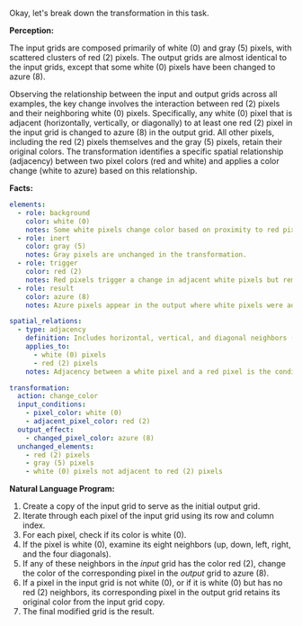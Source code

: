 Okay, let's break down the transformation in this task.

**Perception:**

The input grids are composed primarily of white (0) and gray (5) pixels, with scattered clusters of red (2) pixels. The output grids are almost identical to the input grids, except that some white (0) pixels have been changed to azure (8).

Observing the relationship between the input and output grids across all examples, the key change involves the interaction between red (2) pixels and their neighboring white (0) pixels. Specifically, any white (0) pixel that is adjacent (horizontally, vertically, or diagonally) to at least one red (2) pixel in the input grid is changed to azure (8) in the output grid. All other pixels, including the red (2) pixels themselves and the gray (5) pixels, retain their original colors. The transformation identifies a specific spatial relationship (adjacency) between two pixel colors (red and white) and applies a color change (white to azure) based on this relationship.

**Facts:**


```yaml
elements:
  - role: background
    color: white (0)
    notes: Some white pixels change color based on proximity to red pixels.
  - role: inert
    color: gray (5)
    notes: Gray pixels are unchanged in the transformation.
  - role: trigger
    color: red (2)
    notes: Red pixels trigger a change in adjacent white pixels but remain unchanged themselves.
  - role: result
    color: azure (8)
    notes: Azure pixels appear in the output where white pixels were adjacent to red pixels in the input.

spatial_relations:
  - type: adjacency
    definition: Includes horizontal, vertical, and diagonal neighbors (Moore neighborhood).
    applies_to:
      - white (0) pixels
      - red (2) pixels
    notes: Adjacency between a white pixel and a red pixel is the condition for the transformation.

transformation:
  action: change_color
  input_conditions:
    - pixel_color: white (0)
    - adjacent_pixel_color: red (2)
  output_effect:
    - changed_pixel_color: azure (8)
  unchanged_elements:
    - red (2) pixels
    - gray (5) pixels
    - white (0) pixels not adjacent to red (2) pixels
```


**Natural Language Program:**

1.  Create a copy of the input grid to serve as the initial output grid.
2.  Iterate through each pixel of the input grid using its row and column index.
3.  For each pixel, check if its color is white (0).
4.  If the pixel is white (0), examine its eight neighbors (up, down, left, right, and the four diagonals).
5.  If any of these neighbors in the *input* grid has the color red (2), change the color of the corresponding pixel in the *output* grid to azure (8).
6.  If a pixel in the input grid is not white (0), or if it is white (0) but has no red (2) neighbors, its corresponding pixel in the output grid retains its original color from the input grid copy.
7.  The final modified grid is the result.